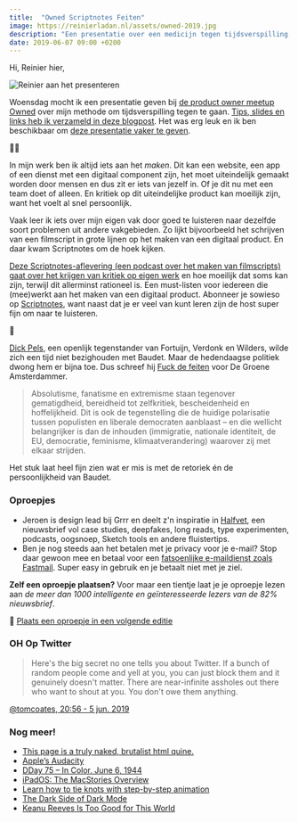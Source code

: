 ```yaml
---
title:  "Owned Scriptnotes Feiten"
image: https://reinierladan.nl/assets/owned-2019.jpg
description: "Een presentatie over een medicijn tegen tijdsverspilling, hoe om te gaan met feedback op je werk en pleidooi tegen het fucken met feiten."
date: 2019-06-07 09:00 +0200
---
```


Hi, Reinier hier,

![Reinier aan het presenteren](https://reinierladan.nl/assets/owned-2019.jpg)

Woensdag mocht ik een presentatie geven bij [de product owner meetup Owned](https://www.meetup.com/nl-NL/OwnedNL/events/259907640/) over mijn methode om tijdsverspilling tegen te gaan. [Tips, slides en links heb ik verzameld in deze blogpost](https://reinierladan.nl/2019/06/06/medicijn-tegen-tijdsverspilling). Het was erg leuk en ik ben beschikbaar om [deze presentatie vaker te geven](https://reinierladan.nl/spreker/).

👨‍💻

In mijn werk ben ik altijd iets aan het _maken_. Dit kan een website, een app of een dienst met een digitaal component zijn, het moet uiteindelijk gemaakt worden door mensen en dus zit er iets van jezelf in. Of je dit nu met een team doet of alleen. En kritiek op dit uiteindelijke product kan moeilijk zijn, want het voelt al snel persoonlijk.

Vaak leer ik iets over mijn eigen vak door goed te luisteren naar dezelfde soort problemen uit andere vakgebieden. Zo lijkt bijvoorbeeld het schrijven van een filmscript in grote lijnen op het maken van een digitaal product. En daar kwam Scriptnotes om de hoek kijken.

[Deze Scriptnotes-aflevering (een podcast over het maken van filmscripts) gaat over het krijgen van kritiek op eigen werk](https://johnaugust.com/2019/notes-on-notes) en hoe moeilijk dat soms kan zijn, terwijl dit allerminst rationeel is. Een must-listen voor iedereen die (mee)werkt aan het maken van een digitaal product. Abonneer je sowieso op [Scriptnotes](https://johnaugust.com/podcast), want naast dat je er veel van kunt leren zijn de host super fijn om naar te luisteren.

🙉

[Dick Pels](https://nl.wikipedia.org/wiki/Dick_Pels), een openlijk tegenstander van Fortuijn, Verdonk en Wilders, wilde zich een tijd niet bezighouden met Baudet. Maar de hedendaagse politiek dwong hem er bijna toe. Dus schreef hij [Fuck de feiten](https://www.groene.nl/artikel/fuck-de-feiten) voor De Groene Amsterdammer.

> Absolutisme, fanatisme en extremisme staan tegenover gematigdheid, bereidheid tot zelfkritiek, bescheidenheid en hoffelijkheid. Dit is ook de tegenstelling die de huidige polarisatie tussen populisten en liberale democraten aanblaast – en die wellicht belangrijker is dan de inhouden (immigratie, nationale identiteit, de EU, democratie, feminisme, klimaatverandering) waarover zij met elkaar strijden.

Het stuk laat heel fijn zien wat er mis is met de retoriek én de persoonlijkheid van Baudet.

### Oproepjes

- Jeroen is design lead bij Grrr en deelt z'n inspiratie in [Halfvet](http://halfvet.nl), een nieuwsbrief vol case studies, deepfakes, long reads, type experimenten, podcasts, oogsnoep, Sketch tools en andere fluistertips.
- Ben je nog steeds aan het betalen met je privacy voor je e-mail? Stop daar gewoon mee en betaal voor een [fatsoenlijke e-maildienst zoals Fastmail](https://www.fastmail.com/?STKI=16948328). Super easy in gebruik en je betaalt niet met je ziel.

**Zelf een oproepje plaatsen?** Voor maar een tientje laat je je oproepje lezen aan _de meer dan 1000 intelligente en geïnteresseerde lezers van de 82% nieuwsbrief_.

🌟 [Plaats een oproepje in een volgende editie](https://forms.82procent.nl)

### OH Op Twitter

> Here's the big secret no one tells you about Twitter. If a bunch of random people come and yell at you, you can just block them and it genuinely doesn't matter. There are near-infinite assholes out there who want to shout at you. You don't owe them anything.

[@tomcoates, 20:56 - 5 jun. 2019](https://twitter.com/tomcoates/status/1136346145637060608)

### Nog meer!

- [This page is a truly naked, brutalist html quine.](https://secretgeek.github.io/html_wysiwyg/html.html)
- [Apple’s Audacity](https://stratechery.com/2019/apples-audacity/)
- [DDay 75 – In Color. June 6, 1944](https://marinamaral.com/2019/06/d-day-in-color/)
- [iPadOS: The MacStories Overview](https://www.macstories.net/news/ipados-the-macstories-overview/)
- [Learn how to tie knots with step-by-step animation](https://www.animatedknots.com/)
- [The Dark Side of Dark Mode](https://tidbits.com/2019/05/31/the-dark-side-of-dark-mode/)
- [Keanu Reeves Is Too Good for This World](https://www.newyorker.com/culture/culture-desk/keanu-reeves-is-too-good-for-this-world)
